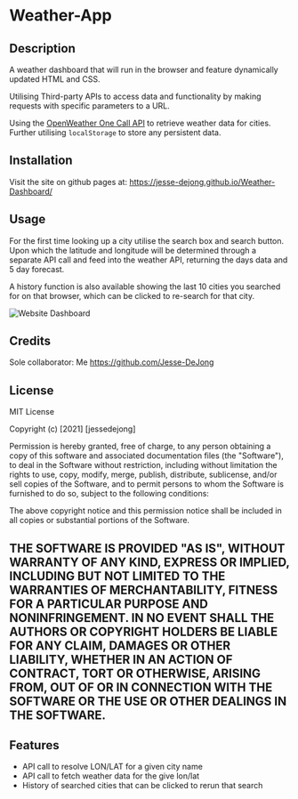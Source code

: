 # Weather-App

## Description

A weather dashboard that will run in the browser and feature dynamically updated HTML and CSS.

Utilising Third-party APIs to access data and functionality by making requests with specific parameters to a URL. 

Using the [OpenWeather One Call API](https://openweathermap.org/api/one-call-api) to retrieve weather data for cities. Further utilising `localStorage` to store any persistent data. 

## Installation
Visit the site on github pages at: https://jesse-dejong.github.io/Weather-Dashboard/

## Usage
For the first time looking up a city utilise the search box and search button. Upon which the latitude and longitude will be determined through a separate API call and feed into the weather API, returning the days data and 5 day forecast.

A history function is also available showing the last 10 cities you searched for on that browser, which can be clicked to re-search for that city.

![Website Dashboard](./Assets/img/dashboard.png)

## Credits
Sole collaborator: Me https://github.com/Jesse-DeJong

## License
MIT License

Copyright (c) [2021] [jessedejong]

Permission is hereby granted, free of charge, to any person obtaining a copy
of this software and associated documentation files (the "Software"), to deal
in the Software without restriction, including without limitation the rights
to use, copy, modify, merge, publish, distribute, sublicense, and/or sell
copies of the Software, and to permit persons to whom the Software is
furnished to do so, subject to the following conditions:

The above copyright notice and this permission notice shall be included in all
copies or substantial portions of the Software.

THE SOFTWARE IS PROVIDED "AS IS", WITHOUT WARRANTY OF ANY KIND, EXPRESS OR
IMPLIED, INCLUDING BUT NOT LIMITED TO THE WARRANTIES OF MERCHANTABILITY,
FITNESS FOR A PARTICULAR PURPOSE AND NONINFRINGEMENT. IN NO EVENT SHALL THE
AUTHORS OR COPYRIGHT HOLDERS BE LIABLE FOR ANY CLAIM, DAMAGES OR OTHER
LIABILITY, WHETHER IN AN ACTION OF CONTRACT, TORT OR OTHERWISE, ARISING FROM,
OUT OF OR IN CONNECTION WITH THE SOFTWARE OR THE USE OR OTHER DEALINGS IN THE
SOFTWARE.
---

## Features
- API call to resolve LON/LAT for a given city name
- API call to fetch weather data for the give lon/lat
- History of searched cities that can be clicked to rerun that search
